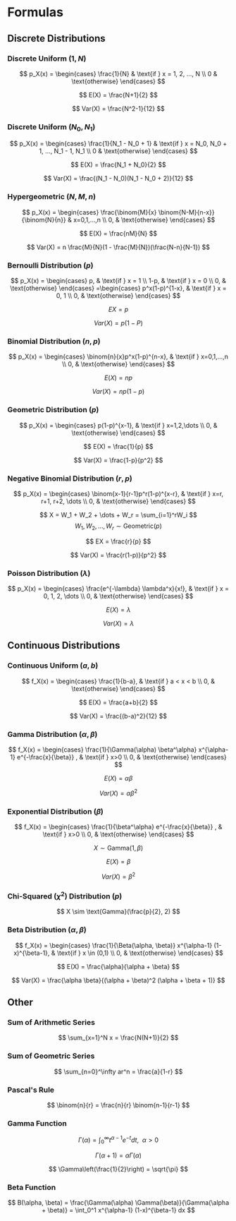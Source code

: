 # Formulas

## Discrete Distributions

### Discrete Uniform $(1, N)$

$$
p_X(x) =
\begin{cases}
    \frac{1}{N} & \text{if } x = 1, 2, ..., N \\
    0 & \text{otherwise}
\end{cases}
$$

$$ E(X) = \frac{N+1}{2} $$

$$ Var(X) = \frac{N^2-1}{12} $$

### Discrete Uniform $(N_0, N_1)$

$$
p_X(x) =
\begin{cases}
    \frac{1}{N_1 - N_0 + 1} & \text{if } x = N_0, N_0 + 1, ..., N_1 - 1, N_1 \\
    0 & \text{otherwise}
\end{cases}
$$

$$ E(X) = \frac{N_1 + N_0}{2} $$

$$ Var(X) = \frac{(N_1 - N_0)(N_1 - N_0 + 2)}{12} $$

### Hypergeometric $(N, M, n)$

$$
p_X(x) = 
\begin{cases}
\frac{\binom{M}{x} \binom{N-M}{n-x}}{\binom{N}{n}} & x=0,1,...,n \\
0, & \text{otherwise}
\end{cases}
$$

$$ E(X) = \frac{nM}{N} $$

$$ Var(X) = n \frac{M}{N}(1 - \frac{M}{N})(\frac{N-n}{N-1}) $$

### Bernoulli Distribution $(p)$

$$
p_X(x) =
\begin{cases}
p, & \text{if } x = 1 \\
1-p, & \text{if } x = 0 \\
0, & \text{otherwise}
\end{cases}
=\begin{cases}
p^x(1-p)^{1-x}, & \text{if } x = 0, 1 \\
0, & \text{otherwise}
\end{cases}
$$

$$ EX = p $$

$$ Var(X) = p(1-P) $$

### Binomial Distribution $(n, p)$

$$
p_X(x) = 
\begin{cases}
\binom{n}{x}p^x(1-p)^{n-x}, & \text{if } x=0,1,...,n \\
0, & \text{otherwise}
\end{cases}
$$

$$ E(X) = np $$

$$ Var(X) = np(1-p) $$

### Geometric Distribution $(p)$

$$
p_X(x) =
\begin{cases}
p(1-p)^{x-1}, & \text{if } x=1,2,\dots \\
0, & \text{otherwise}
\end{cases}
$$

$$ E(X) = \frac{1}{p} $$

$$ Var(X) = \frac{1-p}{p^2} $$

### Negative Binomial Distribution $(r,p)$

$$
p_X(x) =
\begin{cases}
\binom{x-1}{r-1}p^r(1-p)^{x-r}, & \text{if } x=r, r+1, r+2, \dots \\
0, & \text{otherwise}
\end{cases}
$$

$$ X = W_1 + W_2 + \dots + W_r = \sum_{i=1}^rW_i $$
$$ W_1, W_2, \dots, W_r \sim \text{Geometric}(p) $$

$$ EX = \frac{r}{p} $$

$$ Var(X) = \frac{r(1-p)}{p^2} $$

### Poisson Distribution $(\lambda)$

$$
p_X(x) =
\begin{cases}
\frac{e^{-\lambda} \lambda^x}{x!}, & \text{if } x = 0, 1, 2, \dots \\
0, & \text{otherwise}
\end{cases}
$$

$$ E(X) = \lambda $$

$$ Var(X) = \lambda $$

## Continuous Distributions

### Continuous Uniform $(a, b)$

$$
f_X(x) =
\begin{cases}
\frac{1}{b-a}, & \text{if } a < x < b \\
0, & \text{otherwise}
\end{cases}
$$

$$ E(X) = \frac{a+b}{2} $$

$$ Var(X) = \frac{(b-a)^2}{12} $$

### Gamma Distribution $(\alpha, \beta)$

$$
f_X(x) =
\begin{cases}
\frac{1}{\Gamma(\alpha) \beta^\alpha} x^{\alpha-1} e^{-\frac{x}{\beta}} , & \text{if } x>0 \\
0, & \text{otherwise}
\end{cases}
$$

$$ E(X) = \alpha \beta $$

$$ Var(X) = \alpha \beta^2 $$

### Exponential Distribution $(\beta)$

$$
f_X(x) =
\begin{cases}
\frac{1}{\beta^\alpha} e^{-\frac{x}{\beta}} , & \text{if } x>0 \\
0, & \text{otherwise}
\end{cases}
$$

$$ X \sim \text{Gamma}(1, \beta) $$

$$ E(X) = \beta $$

$$ Var(X) = \beta^2 $$

### Chi-Squared ($\chi^2$) Distribution $(p)$

$$ X \sim \text{Gamma}(\frac{p}{2}, 2) $$

### Beta Distribution $(\alpha, \beta)$

$$
f_X(x) =
\begin{cases}
\frac{1}{\Beta(\alpha, \beta)} x^{\alpha-1} (1-x)^{\beta-1}, & \text{if } x \in (0,1) \\
0, & \text{otherwise}
\end{cases}
$$

$$ E(X) = \frac{\alpha}{\alpha + \beta} $$

$$ Var(X) = \frac{\alpha \beta}{(\alpha + \beta)^2 (\alpha + \beta + 1)} $$


## Other

### Sum of Arithmetic Series

$$ \sum_{x=1}^N x = \frac{N(N+1)}{2} $$

### Sum of Geometric Series

$$ \sum_{n=0}^\infty ar^n = \frac{a}{1-r} $$

### Pascal's Rule

$$ \binom{n}{r} = \frac{n}{r} \binom{n-1}{r-1} $$

### Gamma Function

$$ \Gamma(\alpha) = \int_0^\infty t^{\alpha - 1} e^{-t} dt, \ \ \alpha > 0 $$

$$ \Gamma(\alpha + 1) = \alpha \Gamma({\alpha}) $$

$$ \Gamma\left(\frac{1}{2}\right) = \sqrt{\pi} $$

### Beta Function

$$ B(\alpha, \beta) = \frac{\Gamma(\alpha) \Gamma(\beta)}{\Gamma(\alpha + \beta)} = \int_0^1 x^{\alpha-1} (1-x)^{\beta-1} dx $$
